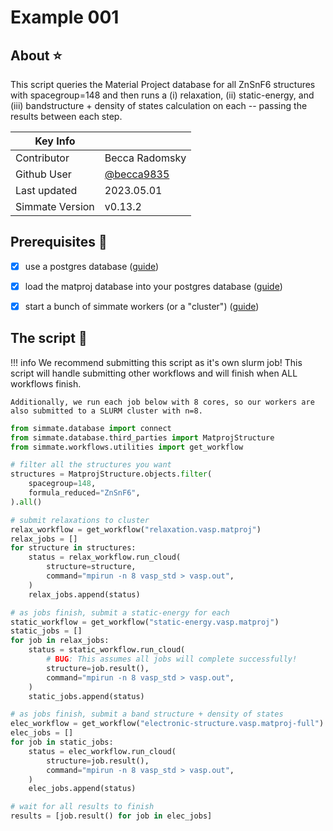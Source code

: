 
# Example 001

## About :star:

This script queries the Material Project database for all ZnSnF6 structures with spacegroup=148 and then runs a (i) relaxation, (ii) static-energy, and (iii) bandstructure + density of states calculation on each -- passing the results between each step.

| Key Info        |                                            |
| --------------- | ------------------------------------------ |
| Contributor     | Becca Radomsky                             |
| Github User     | [@becca9835](https://github.com/becca9835) |
| Last updated    | 2023.05.01                                 |
| Simmate Version | v0.13.2                                    |

## Prerequisites :rotating_light:

- [x] use a postgres database ([guide](/simmate/getting_started/use_a_cloud_database/build_a_postgres_database/))
- [x] load the matproj database into your postgres database ([guide](/simmate/getting_started/use_a_cloud_database/build_a_postgres_database/#vii-load-third-party-data))
- [x] start a bunch of simmate workers (or a "cluster") ([guide](/simmate/getting_started/add_computational_resources/quick_start/))


## The script :rocket:

!!! info
    We recommend submitting this script as it's own slurm job! This script will handle submitting
    other workflows and will finish when ALL workflows finish. 
    
    Additionally, we run each job below with 8 cores, so our workers are also submitted to a SLURM cluster with n=8.

``` python
from simmate.database import connect
from simmate.database.third_parties import MatprojStructure
from simmate.workflows.utilities import get_workflow

# filter all the structures you want
structures = MatprojStructure.objects.filter(
    spacegroup=148,
    formula_reduced="ZnSnF6",
).all()

# submit relaxations to cluster
relax_workflow = get_workflow("relaxation.vasp.matproj")
relax_jobs = []
for structure in structures:
    status = relax_workflow.run_cloud(
        structure=structure,
        command="mpirun -n 8 vasp_std > vasp.out",
    )
    relax_jobs.append(status)

# as jobs finish, submit a static-energy for each
static_workflow = get_workflow("static-energy.vasp.matproj")
static_jobs = []
for job in relax_jobs:
    status = static_workflow.run_cloud(
        # BUG: This assumes all jobs will complete successfully!
        structure=job.result(), 
        command="mpirun -n 8 vasp_std > vasp.out",
    )
    static_jobs.append(status)

# as jobs finish, submit a band structure + density of states
elec_workflow = get_workflow("electronic-structure.vasp.matproj-full")
elec_jobs = []
for job in static_jobs:
    status = elec_workflow.run_cloud(
        structure=job.result(),
        command="mpirun -n 8 vasp_std > vasp.out",
    )
    elec_jobs.append(status)

# wait for all results to finish
results = [job.result() for job in elec_jobs]
```
